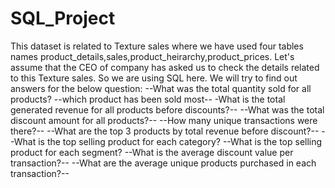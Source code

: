 # SQL_Project

This dataset is related to Texture sales where we have used four tables names product_details,sales,product_heirarchy,product_prices.
Let's assume that the CEO of company has asked us to check the details related to this Texture sales. So we are using SQL here.
We will try to find out answers for the below question:
--What was the total quantity sold for all products?
--which product has been sold most--
-What is the total generated revenue for all products before discounts?--
--What was the total discount amount for all products?--
--How many unique transactions were there?--
--What are the top 3 products by total revenue before discount?--
--What is the top selling product for each category?
--What is the top selling product for each segment?
--What is the average discount value per transaction?--
--What are the average unique products purchased in each transaction?--


